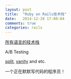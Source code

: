 ```yaml
---
layout: post
title:  "Ruby on Rails技术栈"
date:   2014-12-28 17:00:04
comments: true
categories: rails
---
```


[所有语言的技术栈](https://github.com/bayandin/awesome-awesomeness)

A/B Testing 

  [split](https://github.com/andrew/split), [vanity](https://github.com/assaf/vanity) and etc.

一个正在默默写代码的程序员！
